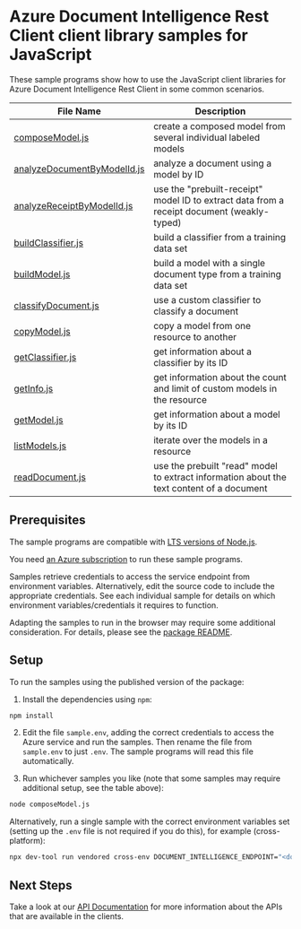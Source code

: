 # Azure Document Intelligence Rest Client client library samples for JavaScript

These sample programs show how to use the JavaScript client libraries for Azure Document Intelligence Rest Client in some common scenarios.

| **File Name**                                           | **Description**                                                                            |
| ------------------------------------------------------- | ------------------------------------------------------------------------------------------ |
| [composeModel.js][composemodel]                         | create a composed model from several individual labeled models                             |
| [analyzeDocumentByModelId.js][analyzedocumentbymodelid] | analyze a document using a model by ID                                                     |
| [analyzeReceiptByModelId.js][analyzereceiptbymodelid]   | use the "prebuilt-receipt" model ID to extract data from a receipt document (weakly-typed) |
| [buildClassifier.js][buildclassifier]                   | build a classifier from a training data set                                                |
| [buildModel.js][buildmodel]                             | build a model with a single document type from a training data set                         |
| [classifyDocument.js][classifydocument]                 | use a custom classifier to classify a document                                             |
| [copyModel.js][copymodel]                               | copy a model from one resource to another                                                  |
| [getClassifier.js][getclassifier]                       | get information about a classifier by its ID                                               |
| [getInfo.js][getinfo]                                   | get information about the count and limit of custom models in the resource                 |
| [getModel.js][getmodel]                                 | get information about a model by its ID                                                    |
| [listModels.js][listmodels]                             | iterate over the models in a resource                                                      |
| [readDocument.js][readdocument]                         | use the prebuilt "read" model to extract information about the text content of a document  |

## Prerequisites

The sample programs are compatible with [LTS versions of Node.js](https://github.com/nodejs/release#release-schedule).

You need [an Azure subscription][freesub] to run these sample programs.

Samples retrieve credentials to access the service endpoint from environment variables. Alternatively, edit the source code to include the appropriate credentials. See each individual sample for details on which environment variables/credentials it requires to function.

Adapting the samples to run in the browser may require some additional consideration. For details, please see the [package README][package].

## Setup

To run the samples using the published version of the package:

1. Install the dependencies using `npm`:

```bash
npm install
```

2. Edit the file `sample.env`, adding the correct credentials to access the Azure service and run the samples. Then rename the file from `sample.env` to just `.env`. The sample programs will read this file automatically.

3. Run whichever samples you like (note that some samples may require additional setup, see the table above):

```bash
node composeModel.js
```

Alternatively, run a single sample with the correct environment variables set (setting up the `.env` file is not required if you do this), for example (cross-platform):

```bash
npx dev-tool run vendored cross-env DOCUMENT_INTELLIGENCE_ENDPOINT="<document intelligence endpoint>" DOCUMENT_INTELLIGENCE_API_KEY="<document intelligence api key>" PURCHASE_ORDER_SUPPLIES_SAS_URL="<purchase order supplies sas url>" PURCHASE_ORDER_EQUIPMENT_SAS_URL="<purchase order equipment sas url>" PURCHASE_ORDER_FURNITURE_SAS_URL="<purchase order furniture sas url>" PURCHASE_ORDER_CLEANING_SUPPLIES_SAS_URL="<purchase order cleaning supplies sas url>" node composeModel.js
```

## Next Steps

Take a look at our [API Documentation][apiref] for more information about the APIs that are available in the clients.

[composemodel]: https://github.com/Azure/azure-sdk-for-js/blob/main/sdk/documentintelligence/ai-document-intelligence-rest/samples/v1/javascript/composeModel.js
[analyzedocumentbymodelid]: https://github.com/Azure/azure-sdk-for-js/blob/main/sdk/documentintelligence/ai-document-intelligence-rest/samples/v1/javascript/analyzeDocumentByModelId.js
[analyzereceiptbymodelid]: https://github.com/Azure/azure-sdk-for-js/blob/main/sdk/documentintelligence/ai-document-intelligence-rest/samples/v1/javascript/analyzeReceiptByModelId.js
[buildclassifier]: https://github.com/Azure/azure-sdk-for-js/blob/main/sdk/documentintelligence/ai-document-intelligence-rest/samples/v1/javascript/buildClassifier.js
[buildmodel]: https://github.com/Azure/azure-sdk-for-js/blob/main/sdk/documentintelligence/ai-document-intelligence-rest/samples/v1/javascript/buildModel.js
[classifydocument]: https://github.com/Azure/azure-sdk-for-js/blob/main/sdk/documentintelligence/ai-document-intelligence-rest/samples/v1/javascript/classifyDocument.js
[copymodel]: https://github.com/Azure/azure-sdk-for-js/blob/main/sdk/documentintelligence/ai-document-intelligence-rest/samples/v1/javascript/copyModel.js
[getclassifier]: https://github.com/Azure/azure-sdk-for-js/blob/main/sdk/documentintelligence/ai-document-intelligence-rest/samples/v1/javascript/getClassifier.js
[getinfo]: https://github.com/Azure/azure-sdk-for-js/blob/main/sdk/documentintelligence/ai-document-intelligence-rest/samples/v1/javascript/getInfo.js
[getmodel]: https://github.com/Azure/azure-sdk-for-js/blob/main/sdk/documentintelligence/ai-document-intelligence-rest/samples/v1/javascript/getModel.js
[listmodels]: https://github.com/Azure/azure-sdk-for-js/blob/main/sdk/documentintelligence/ai-document-intelligence-rest/samples/v1/javascript/listModels.js
[readdocument]: https://github.com/Azure/azure-sdk-for-js/blob/main/sdk/documentintelligence/ai-document-intelligence-rest/samples/v1/javascript/readDocument.js
[apiref]: https://docs.microsoft.com/javascript/api/@azure/ai-document-intelligence
[freesub]: https://azure.microsoft.com/free/
[package]: https://github.com/Azure/azure-sdk-for-js/tree/main/sdk/documentintelligence/ai-document-intelligence-rest/README.md
